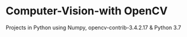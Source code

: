 # Computer-Vision-with OpenCV
Projects in Python using Numpy, opencv-contrib-3.4.2.17 & Python 3.7 <br>

